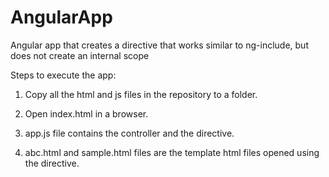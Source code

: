 # AngularApp
Angular app that creates a directive that works similar to ng-include, but does not create an internal scope

Steps to execute the app:

1. Copy all the html and js files in the repository to a folder.

2. Open index.html in a browser.

3. app.js file contains the controller and the directive.

4. abc.html and sample.html files are the template html files opened using the directive.

